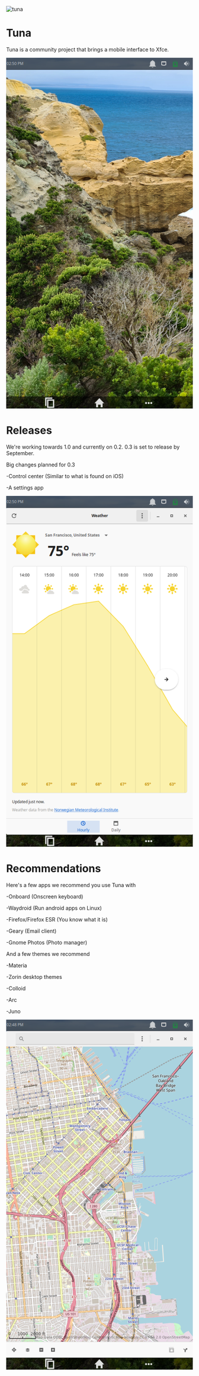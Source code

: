
![tuna](img/TunaLOGOtitle.png)

# Tuna

Tuna is a community project that brings a mobile interface to Xfce.

![tuna](img/TS3.png)

# Releases

We're working towards 1.0 and currently on 0.2. 0.3 is set to release by September.

Big changes planned for 0.3

-Control center (Similar to what is found on iOS)

-A settings app

![tuna](img/TS2.png)

# Recommendations

Here's a few apps we recommend you use Tuna with

-Onboard (Onscreen keyboard)

-Waydroid (Run android apps on Linux)

-Firefox/Firefox ESR (You know what it is)

-Geary (Email client)

-Gnome Photos (Photo manager)

And a few themes we recommend

-Materia

-Zorin desktop themes

-Colloid

-Arc

-Juno

![tuna](img/TS1.png)
